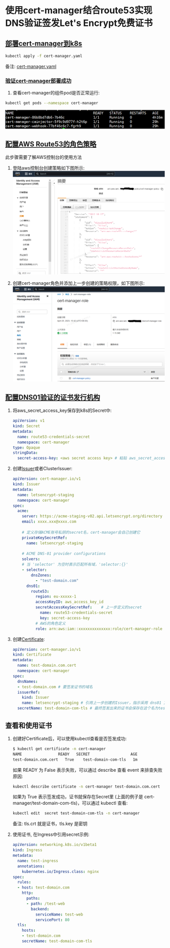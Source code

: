 # 使用cert-manager结合route53实现DNS验证签发Let's Encrypt免费证书

## [部署cert-manager到k8s](https://cert-manager.io/docs/installation/)

```bash
kubectl apply -f cert-manager.yaml
```

备注: [cert-manager.yaml](/files/k8s/ymls/cert-manager/cert-manager.yaml)

### [验证cert-manager部署成功](https://cert-manager.io/docs/installation/verify/)

1. 查看cert-manager的组件pod是否正常运行:

```bash
kubectl get pods --namespace cert-manager
```

![cert-manager pods](/imgs/k8s/cert-manager/cert-manager-pods.PNG)

## [配置AWS Route53的角色策略](https://cert-manager.io/docs/configuration/acme/dns01/route53/)

此步骤需要了解AWS控制台的使用方法

1. 登陆aws控制台创建策略如下图所示:  
![cert-manager 策略](/imgs/k8s/cert-manager/cert-manager-policy.PNG)

2. 创建cert-manager角色并添加上一步创建的策略权限，如下图所示:  
![cert-manager 角色](/imgs/k8s/cert-manager/cert-manager-role.PNG)

## [配置DNS01验证的证书发行机构](https://cert-manager.io/docs/configuration/acme/dns01/)

1. 将aws_secret_access_key保存到k8s的Secret中:

    ```yaml
    apiVersion: v1
    kind: Secret
    metadata:
      name: route53-credentials-secret
      namespace: cert-manager
    type: Opaque
    stringData:
      secret-access-key: <aws secret access key> # 粘贴 aws_secret_access_key 到这里，不需要 base64 加密。
    ```

2. 创建[Issuer](https://cert-manager.io/docs/reference/api-docs/#cert-manager.io/v1.Issuer)或者ClusterIssuer:

    ```yaml
    apiVersion: cert-manager.io/v1
    kind: Issuer
    metadata:
      name: letsencrypt-staging
      namespace: cert-manager
    spec:
      acme:
        server: https://acme-staging-v02.api.letsencrypt.org/directory
        email: xxxx.xxx@xxxx.com

        # 定义存储ACME账号私钥的secret名，cert-manager会自己创建它
        privateKeySecretRef:
          name: letsencrypt-staging

        # ACME DNS-01 provider configurations
        solvers:
        # 当 'selector' 为空时表示匹配所有域，'selector:{}'
        - selector: 
            dnsZones:
              - "test-domain.com"
          dns01:
            route53:
              region: eu-xxxxx-1
              accessKeyID: aws_access_key_id
              secretAccessKeySecretRef:    # 上一步定义的secret
                name: route53-credentials-secret
                key: secret-access-key
              # AWS的角色定义
              role: arn:aws:iam::xxxxxxxxxxxxxx:role/cert-manager-role
    ```

3. 创建[Certificate](https://cert-manager.io/docs/reference/api-docs/#cert-manager.io/v1.Certificate):

    ```yaml
    apiVersion: cert-manager.io/v1
    kind: Certificate
    metadata:
      name: test-domain.com.cert
      namespace: cert-manager
    spec:
      dnsNames:
      - test-domain.com # 要签发证书的域名
      issuerRef:
        kind: Issuer
        name: letsencrypt-staging # 引用上一步创建的Issuer，指示采用 dns01 方式进行校验
      secretName: test-domain-com-tls # 最终签发出来的证书会保存在这个名为test-domain-com-tls的Secret 里面
    ```

## 查看和使用证书

1. 创建好Certificate后，可以使用kubectl查看是否签发成功:

    ```bash
    $ kubectl get certificate -n cert-manager
    NAME                READY   SECRET                  AGE
    test-domain.com.cert   True    test-domain-com-tls   1m
    ```

    如果 READY 为 False 表示失败，可以通过 describe 查看 event 来排查失败原因:

    ```bash
    kubectl describe certificate -n cert-manager test-domain.com.cert
    ```

    如果为 True 表示签发成功，证书就保存在Secret里 (上面的例子是 cert-manager/test-domain-com-tls)，可以通过 kubectl 查看:

    ```bash
    kubectl edit  secret test-domain-com-tls -n cert-manager
    ```

    备注: tls.crt 就是证书，tls.key 是密钥

2. 使用证书, 在Ingress中引用secret示例:

    ```yaml
    apiVersion: networking.k8s.io/v1beta1
    kind: Ingress
    metadata:
      name: test-ingress
      annotations:
        kubernetes.io/Ingress.class: nginx
    spec:
      rules:
      - host: test-domain.com
        http:
          paths:
          - path: /test-web
            backend:
              serviceName: test-web
              servicePort: 80
      tls:
        hosts:
        - test-domain.com
        secretName: test-domain-com-tls
    ```
